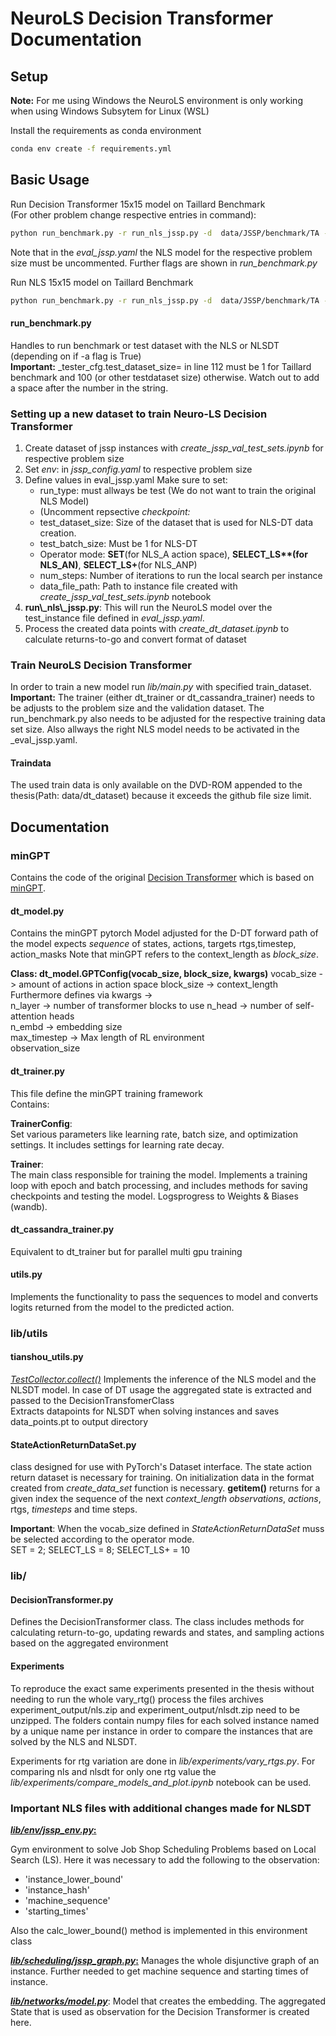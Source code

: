 # NeuroLS Decision Transformer Documentation
## Setup
**Note:** For me using Windows the NeuroLS environment is only working when using Windows Subsytem for Linux  (WSL)  

Install the requirements as conda environment
```sh
conda env create -f requirements.yml
```
## Basic Usage
Run Decision Transformer 15x15 model on Taillard Benchmark   
(For other problem change respective entries in command):

```sh
python run_benchmark.py -r run_nls_jssp.py -d  data/JSSP/benchmark/TA -g 15x15 -p jssp -m nls -e eval_jssp --args "env=jssp15x15_unf" -n 200 -x  15x15/NLSDT_100/brisk-lake-1290.pt -a True --rtg_factor 1.0 
```
Note that in the _eval_jssp.yaml_ the NLS model for the respective problem size must be uncommented.
Further flags are shown in _run_benchmark.py_


Run NLS 15x15 model on Taillard Benchmark
```sh
python run_benchmark.py -r run_nls_jssp.py -d  data/JSSP/benchmark/TA -g 15x15 -p jssp -m nls -e eval_jssp --args "env=jssp15x15_unf" -n 200
```

#### run_benchmark.py
Handles to run benchmark or test dataset with the NLS or NLSDT (depending on if -a flag is True)  
**Important:** _tester_cfg.test_dataset_size= in line 112 must be 1 for Taillard benchmark and 100 (or other testdataset size) otherwise.
Watch out to add a space after the number in the string.

### Setting up a new dataset to train Neuro-LS Decision Transformer
<ol>
    <li> Create dataset of jssp instances with <i>create_jssp_val_test_sets.ipynb</i> for respective problem size 
    </li>
<li> Set <i>env</i>: in <i>jssp_config.yaml</i> to respective problem size</li>
<li> Define values in eval_jssp.yaml 
    Make sure to set:
    <ul>
        <li>run_type: must allways be test (We do not want to train the original NLS Model)</li>
        <li>(Uncomment repsective <i>checkpoint:</i> </li>
        <li>test_dataset_size: Size of the dataset that is used for NLS-DT data creation.</li>
        <li>test_batch_size: Must be 1 for NLS-DT</li>
        <li>Operator mode: <b>SET</b>(for NLS_A action space), <b>SELECT_LS**(for NLS_AN)</b>, <b>SELECT_LS+</b>(for NLS_ANP)</li>
        <li>num_steps: Number of iterations to run the local search per instance</li>
        <li>data_file_path: Path to instance file created with <i>create_jssp_val_test_sets.ipynb</i> notebook</li>
    </ul>
</li>
<li><b>run\_nls\_jssp.py</b>: This will run the NeuroLS model over the test_instance file defined in <i>eval_jssp.yaml</i>.
</li>
<li>Process the created data points with <i>create_dt_dataset.ipynb</i> to calculate returns-to-go and convert format of dataset</li>
</ol>

### Train NeuroLS Decision Transformer ###
In order to train a new model run _lib/main.py_ with specified train_dataset.
**Important:** The trainer (either dt_trainer or dt_cassandra_trainer) needs to be adjusts to the problem size and the validation dataset.
The run_benchmark.py also needs to be adjusted for the respective training data set size. Also allways the right NLS model needs to be activated in the _eval_jssp.yaml.
#### Traindata
The used train data is only available on the DVD-ROM appended to the thesis(Path: data/dt_dataset) because it exceeds the github file size limit.


## Documentation
### minGPT ### 
 Contains the code of the original [Decision Transformer](https://github.com/kzl/decision-transformer/ "Named link title") which is based on [minGPT](https://github.com/karpathy/minGPT).
#### dt_model.py #### 
Contains the minGPT pytorch Model adjusted for the D-DT
forward path of the model expects _sequence_ of states, actions, targets rtgs,timestep, action_masks
Note that minGPT refers to the context_length as _block_size_.

**Class: dt_model.GPTConfig(vocab_size, block_size, kwargs)**
vocab_size -> amount of actions in action space
block_size -> context_length  
Furthermore defines via kwargs ->  
n_layer -> number of transformer blocks to use
n_head -> number of self-attention heads  
n_embd -> embedding size  
max_timestep -> Max length of RL environment  
observation_size

#### dt_trainer.py ####
This file define the minGPT training framework  
Contains: 

**TrainerConfig**:  
Set various parameters like learning rate, batch size, and optimization settings. It includes settings for learning rate decay.

**Trainer**:  
The main class responsible for training the model. Implements a training loop with epoch and batch processing, and includes methods for saving checkpoints and testing the model. Logsprogress to Weights & Biases (wandb).

#### dt_cassandra_trainer.py ####
Equivalent to dt_trainer but for parallel multi gpu training

#### utils.py ####
Implements the functionality to pass the sequences to model 
and converts logits returned from the model to the predicted action.


### lib/utils ###
#### tianshou_utils.py ####
<u>_TestCollector.collect()_</u>
Implements the inference of the NLS model and the NLSDT model. In case of DT usage the aggregated state is extracted and passed to the DecisionTransfomerClass  
Extracts datapoints for NLSDT when solving instances and saves data_points.pt to output directory

#### StateActionReturnDataSet.py ####
class designed for use with PyTorch's Dataset interface.
The state action return dataset is necessary for training. On initialization data in the
format created from _create_data_set_ function is necessary.
__getitem()__ 
returns  for a given index the sequence of the next _context_length_ _observations_, _actions_, rtgs, _timesteps_ 
and time steps. 

**Important**: When the vocab_size defined in _StateActionReturnDataSet_ muss be selected according to the operator mode.  
SET = 2; SELECT_LS = 8; SELECT_LS+ = 10


### lib/ ###
#### DecisionTransformer.py ###
Defines the DecisionTransformer class. The class includes methods for calculating return-to-go, updating rewards and states, and sampling actions based on the aggregated environment 

#### Experiments ####
To reproduce the exact same experiments presented in the thesis without needing to run the whole vary_rtg() process the files archives experiment_output/nls.zip
and experiment_output/nlsdt.zip need to be unzipped.
The folders contain numpy files for each solved instance named by a unique name per instance in order to compare the instances that are
solved by the NLS and NLSDT.

Experiments for rtg variation are done in _lib/experiments/vary_rtgs.py_. For comparing nls and nlsdt for only one rtg value 
the _lib/experiments/compare_models_and_plot.ipynb_ notebook can be used.


### Important NLS files with additional changes made for NLSDT ### 
**<u>_lib/env/jssp_env.py_:</u>** 

Gym environment to solve Job Shop Scheduling Problems based on Local Search (LS).
Here it was necessary to add the following to the observation:
<ul>
<li>'instance_lower_bound'</li>
<li>'instance_hash'</li>
<li>'machine_sequence'</li>
<li>'starting_times'</li>
</ul>
Also the calc_lower_bound() method is implemented in this environment class

**<u>_lib/scheduling/jssp_graph.py_:</u>** 
Manages the whole disjunctive graph of an instance. Further needed
to get machine sequence and starting times of instance.

**<u>_lib/networks/model.py_</u>**: Model that creates the embedding. The aggregated State that is used as observation for
the Decision Transformer is created here.
